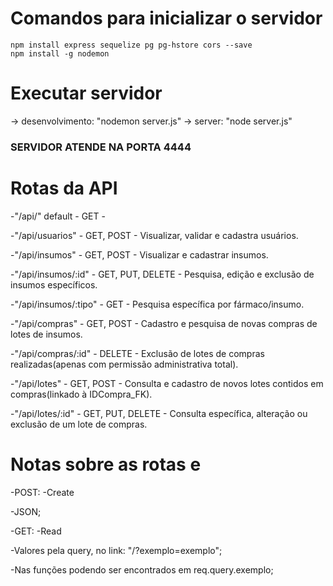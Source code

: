 # Comandos para inicializar o servidor
    npm install express sequelize pg pg-hstore cors --save
    npm install -g nodemon

# Executar servidor 
  -> desenvolvimento: "nodemon server.js"
  -> server: "node server.js"

<h3>SERVIDOR ATENDE NA PORTA 4444<h3>

# Rotas da API
-"/api/" default - GET -

-"/api/usuarios" - GET, POST - Visualizar, validar e cadastra usuários.

-"/api/insumos" - GET, POST - Visualizar e cadastrar insumos.

-"/api/insumos/:id" - GET, PUT, DELETE - Pesquisa, edição e exclusão de insumos específicos.

-"/api/insumos/:tipo" - GET - Pesquisa específica por fármaco/insumo.

-"/api/compras" - GET, POST - Cadastro e pesquisa de novas compras de lotes de insumos.

-"/api/compras/:id" - DELETE - Exclusão de lotes de compras realizadas(apenas com permissão administrativa total).

-"/api/lotes" - GET, POST - Consulta e cadastro de novos lotes contidos em compras(linkado à IDCompra_FK).

-"/api/lotes/:id" - GET, PUT, DELETE - Consulta específica, alteração ou exclusão de um lote de compras.


# Notas sobre as rotas e 
-POST: -Create
<p>-JSON;</p>


-GET: -Read
<p>-Valores pela query, no link: "/?exemplo=exemplo";</p>
<p>-Nas funções podendo ser encontrados em req.query.exemplo;</p>